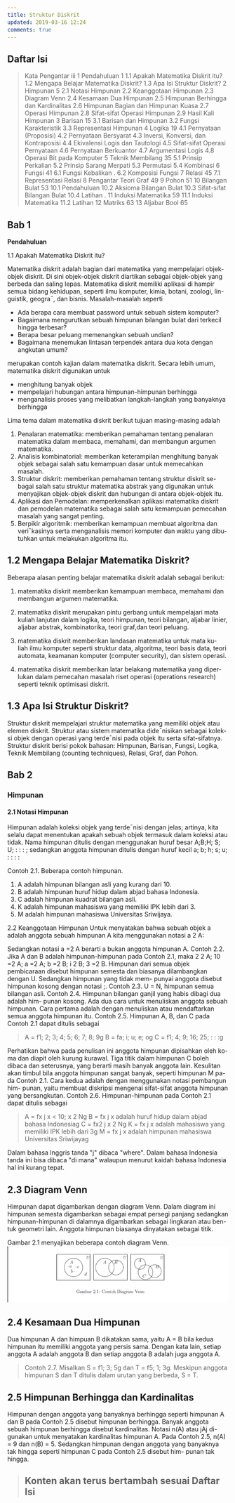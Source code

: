 ```yaml
---
title: Struktur Diskrit 
updated: 2019-03-16 12:24
comments: true
---
```


## Daftar Isi

>Kata Pengantar iii
1 Pendahuluan 1
1.1 Apakah Matematika Diskrit itu? 
1.2 Mengapa Belajar Matematika Diskrit? 
1.3 Apa Isi Struktur Diskrit? 
2 Himpunan 5
2.1 Notasi Himpunan 
2.2 Keanggotaan Himpunan 
2.3 Diagram Venn 
2.4 Kesamaan Dua Himpunan 
2.5 Himpunan Berhingga dan Kardinalitas 
2.6 Himpunan Bagian dan Himpunan Kuasa 
2.7 Operasi Himpunan 
2.8 Sifat-sifat Operasi Himpunan 
2.9 Hasil Kali Himpunan 
3 Barisan 15
3.1 Barisan dan Himpunan 
3.2 Fungsi Karakteristik 
3.3 Representasi Himpunan 
4 Logika 19
4.1 Pernyataan (Proposisi) 
4.2 Pernyataan Bersyarat 
4.3 Inversi, Konversi, dan Kontraposisi 
4.4 Ekivalensi Logis dan Tautologi 
4.5 Sifat-sifat Operasi Pernyataan 
4.6 Pernyataan Berkuantor 
4.7 Argumentasi Logis 
4.8 Operasi Bit pada Komputer 
5 Teknik Membilang 35
5.1 Prinsip Perkalian 
5.2 Prinsip Sarang Merpati 
5.3 Permutasi 
5.4 Kombinasi 
6 Fungsi 41
6.1 Fungsi Kebalikan .
6.2 Komposisi Fungsi 
7 Relasi 45
7.1 Representasi Relasi 
8 Pengantar Teori Graf 49
9 Pohon 51
10 Bilangan Bulat 53
10.1 Pendahuluan 
10.2 Aksioma Bilangan Bulat 
10.3 Sifat-sifat Bilangan Bulat 
10.4 Latihan .
11 Induksi Matematika 59
11.1 Induksi Matematika 
11.2 Latihan 
12 Matriks 63
13 Aljabar Bool 65


## Bab 1

**Pendahuluan**

1.1 Apakah Matematika Diskrit itu?

Matematika diskrit adalah bagian dari matematika yang mempelajari objek-
objek diskrit. Di sini objek-objek diskrit diartikan sebagai objek-objek yang
berbeda dan saling lepas. Matematika diskrit memiliki aplikasi di hampir
semua bidang kehidupan, seperti ilmu komputer, kimia, botani, zoologi, lin-
guistik, geogra¯, dan bisnis. Masalah-masalah seperti

* Ada berapa cara membuat password untuk sebuah sistem komputer?
* Bagaimana mengurutkan sebuah himpunan bilangan bulat dari terkecil
hingga terbesar?
* Berapa besar peluang memenangkan sebuah undian?
* Bagaimana menemukan lintasan terpendek antara dua kota dengan
angkutan umum?

merupakan contoh kajian dalam matematika diskrit. Secara lebih umum,
matematika diskrit digunakan untuk
* menghitung banyak objek
* mempelajari hubungan antara himpunan-himpunan berhingga
* menganalisis proses yang melibatkan langkah-langkah yang banyaknya berhingga

Lima tema dalam matematika diskrit berikut tujuan masing-masing adalah
1. Penalaran matematika: memberikan pemahaman tentang penalaran
matematika dalam membaca, memahami, dan membangun argumen
matematika.
2. Analisis kombinatorial: memberikan keterampilan menghitung banyak
objek sebagai salah satu kemampuan dasar untuk memecahkan masalah.
3. Struktur diskrit: memberikan pemahaman tentang struktur diskrit se-
bagai salah satu struktur matematika abstrak yang digunakan untuk
menyajikan objek-objek diskrit dan hubungan di antara objek-objek
itu.
4. Aplikasi dan Pemodelan: memperkenalkan aplikasi matematika diskrit
dan pemodelan matematika sebagai salah satu kemampuan pemecahan
masalah yang sangat penting.
5. Berpikir algoritmik: memberikan kemampuan membuat algoritma dan
veri¯kasinya serta menganalisis memori komputer dan waktu yang dibu-
tuhkan untuk melakukan algoritma itu.

## 1.2 Mengapa Belajar Matematika Diskrit?

Beberapa alasan penting belajar matematika diskrit adalah sebagai berikut:

1. matematika diskrit memberikan kemampuan membaca, memahami dan
membangun argumen matematika.

2. matematika diskrit merupakan pintu gerbang untuk mempelajari mata
kuliah lanjutan dalam logika, teori himpunan, teori bilangan, aljabar
linier, aljabar abstrak, kombinatorika, teori graf,dan teori peluang.

3. matematika diskrit memberikan landasan matematika untuk mata ku-
liah ilmu komputer seperti struktur data, algoritma, teori basis data,
teori automata, keamanan komputer (computer security), dan sistem
operasi.

4. matematika diskrit memberikan latar belakang matematika yang diper-
lukan dalam pemecahan masalah riset operasi (operations research)
seperti teknik optimisasi diskrit.

## 1.3 Apa Isi Struktur Diskrit?

Struktur diskrit mempelajari struktur matematika yang memiliki objek atau
elemen diskrit. Struktur atau sistem matematika dide¯nisikan sebagai kolek-
si objek dengan operasi yang terde¯nisi pada objek itu serta sifat-sifatnya.
Struktur diskrit berisi pokok bahasan: Himpunan, Barisan, Fungsi, Logika,
Teknik Membilang (counting techniques), Relasi, Graf, dan Pohon.


## Bab 2

### Himpunan

#### 2.1 Notasi Himpunan

Himpunan adalah koleksi objek yang terde¯nisi dengan jelas; artinya, kita
selalu dapat menentukan apakah sebuah objek termasuk dalam koleksi atau
tidak.
Nama himpunan ditulis dengan menggunakan huruf besar
A;B;H; S; U; : : : ;
sedangkan anggota himpunan ditulis dengan huruf kecil
a; b; h; s; u; : : : :

Contoh 2.1. Beberapa contoh himpunan.
1. A adalah himpunan bilangan asli yang kurang dari 10.
2. B adalah himpunan huruf hidup dalam abjad bahasa Indonesia.
3. C adalah himpunan kuadrat bilangan asli.
4. K adalah himpunan mahasiswa yang memiliki IPK lebih dari 3.
5. M adalah himpunan mahasiswa Universitas Sriwijaya.

2.2 Keanggotaan Himpunan
Untuk menyatakan bahwa sebuah objek a adalah anggota sebuah himpunan
A kita menggunakan notasi
a 2 A:

Sedangkan notasi
a =2 A
berarti a bukan anggota himpunan A.
Contoh 2.2. Jika A dan B adalah himpunan-himpunan pada Contoh 2.1,
maka 2 2 A; 10 =2 A; a =2 A; b =2 B; i 2 B; 3 =2 B.
Himpunan dari semua objek pembicaraan disebut himpunan semesta dan
biasanya dilambangkan dengan U. Sedangkan himpunan yang tidak mem-
punyai anggota disebut himpunan kosong dengan notasi ;.
Contoh 2.3. U = N, himpunan semua bilangan asli.
Contoh 2.4. Himpunan bilangan ganjil yang habis dibagi dua adalah him-
punan kosong.
Ada dua cara untuk menuliskan anggota sebuah himpunan. Cara pertama
adalah dengan menuliskan atau mendaftarkan semua anggota himpunan itu.
Contoh 2.5. Himpunan A, B, dan C pada Contoh 2.1 dapat ditulis sebagai

>A = f1; 2; 3; 4; 5; 6; 7; 8; 9g
>B = fa; i; u; e; og
>C = f1; 4; 9; 16; 25; : : :g

Perhatikan bahwa pada penulisan ini anggota himpunan dipisahkan oleh ko-
ma dan diapit oleh kurung kurawal. Tiga titik dalam himpunan C boleh
dibaca dan seterusnya, yang berarti masih banyak anggota lain. Kesulitan
akan timbul bila anggota himpunan sangat banyak, seperti himpunan M pa-
da Contoh 2.1.
Cara kedua adalah dengan menggunakan notasi pembangun him-
punan, yaitu membuat diskripsi mengenai sifat-sifat anggota himpunan
yang bersangkutan.
Contoh 2.6. Himpunan-himpunan pada Contoh 2.1 dapat ditulis sebagai

>A = fx j x < 10; x 2 Ng
>B = fx j x adalah huruf hidup dalam abjad bahasa Indonesiag
>C = fx2 j x 2 Ng
>K = fx j x adalah mahasiswa yang memiliki IPK lebih dari 3g
>M = fx j x adalah himpunan mahasiswa Universitas Sriwijayag

Dalam bahasa Inggris tanda "j" dibaca "where". Dalam bahasa Indonesia
tanda ini bisa dibaca "di mana" walaupun menurut kaidah bahasa Indonesia
hal ini kurang tepat.

## 2.3 Diagram Venn

Himpunan dapat digambarkan dengan diagram Venn. Dalam diagram ini
himpunan semesta digambarkan sebagai empat persegi panjang sedangkan
himpunan-himpunan di dalamnya digambarkan sebagai lingkaran atau ben-
tuk geometri lain. Anggota himpunan biasanya dinyatakan sebagai titik.

Gambar 2.1 menyajikan beberapa contoh diagram Venn.
![diagram venn](/assets/DV.png)

## 2.4 Kesamaan Dua Himpunan

Dua himpunan A dan himpuan B dikatakan sama, yaitu
A = B
bila kedua himpunan itu memiliki anggota yang persis sama. Dengan kata
lain, setiap anggota A adalah anggota B dan setiap anggota B adalah juga
anggota A.

>Contoh 2.7. Misalkan S = f1; 3; 5g dan T = f5; 1; 3g. Meskipun anggota
himpunan S dan T ditulis dalam urutan yang berbeda, S = T.

## 2.5 Himpunan Berhingga dan Kardinalitas

Himpunan dengan anggota yang banyaknya berhingga seperti himpunan A
dan B pada Contoh 2.5 disebut himpunan berhingga. Banyak anggota
sebuah himpunan berhingga disebut kardinalitas. Notasi n(A) atau jAj di-
gunakan untuk menyatakan kardinalitas himpunan A. Pada Contoh 2.5,
n(A) = 9 dan n(B) = 5. Sedangkan himpunan dengan anggota yang
banyaknya tak hingga seperti himpunan C pada Contoh 2.5 disebut him-
punan tak hingga.

>## Konten akan terus bertambah sesuai Daftar Isi
